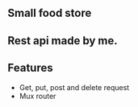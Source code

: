 ## Small food store

## Rest api made by me.

## Features
* Get, put, post and delete request
* Mux router
